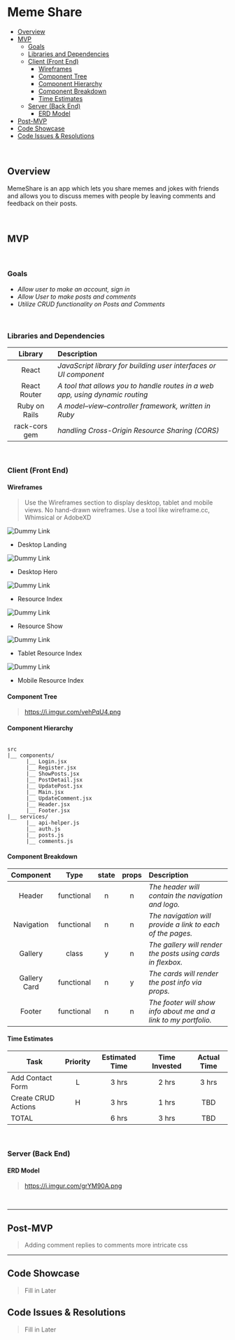 # Meme Share <!-- omit in toc -->



- [Overview](#overview)
- [MVP](#mvp)
  - [Goals](#goals)
  - [Libraries and Dependencies](#libraries-and-dependencies)
  - [Client (Front End)](#client-front-end)
    - [Wireframes](#wireframes)
    - [Component Tree](#component-tree)
    - [Component Hierarchy](#component-hierarchy)
    - [Component Breakdown](#component-breakdown)
    - [Time Estimates](#time-estimates)
  - [Server (Back End)](#server-back-end)
    - [ERD Model](#erd-model)
- [Post-MVP](#post-mvp)
- [Code Showcase](#code-showcase)
- [Code Issues & Resolutions](#code-issues--resolutions)

<br>

## Overview

MemeShare is an app which lets you share memes and jokes with friends and allows you to discuss memes with people by leaving comments and feedback on their posts. 


<br>

## MVP


<br>

### Goals

- _Allow user to make an account, sign in_
- _Allow User to make posts and comments_
- _Utilize CRUD functionality on Posts and Comments_

<br>

### Libraries and Dependencies



|     Library      | Description                                    |
| :--------------: | :---------------------------------------------------------------------- |
|      React       | _JavaScript library for building user interfaces or UI component_     |
|   React Router   | _A tool that allows you to handle routes in a web app, using dynamic routing_     |
|   Ruby on Rails  | _A model–view–controller framework, written in Ruby_     |   
|  rack-cors gem   | _handling Cross-Origin Resource Sharing (CORS)_|

<br>

### Client (Front End)

#### Wireframes

> Use the Wireframes section to display desktop, tablet and mobile views. No hand-drawn wireframes. Use a tool like wireframe.cc, Whimsical or AdobeXD

![Dummy Link](url)

- Desktop Landing

![Dummy Link](url)

- Desktop Hero

![Dummy Link](url)

- Resource Index

![Dummy Link](url)

- Resource Show

![Dummy Link](url)

- Tablet Resource Index

![Dummy Link](url)

- Mobile Resource Index

#### Component Tree

>https://i.imgur.com/vehPqU4.png

#### Component Hierarchy



``` structure

src
|__ components/
      |__ Login.jsx
      |__ Register.jsx
      |__ ShowPosts.jsx
      |__ PostDetail.jsx
      |__ UpdatePost.jsx
      |__ Main.jsx
      |__ UpdateComment.jsx
      |__ Header.jsx
      |__ Footer.jsx
|__ services/
      |__ api-helper.js
      |__ auth.js
      |__ posts.js
      |__ comments.js

```

#### Component Breakdown



|  Component   |    Type    | state | props | Description                                                      |
| :----------: | :--------: | :---: | :---: | :--------------------------------------------------------------- |
|    Header    | functional |   n   |   n   | _The header will contain the navigation and logo._               |
|  Navigation  | functional |   n   |   n   | _The navigation will provide a link to each of the pages._       |
|   Gallery    |   class    |   y   |   n   | _The gallery will render the posts using cards in flexbox._      |
| Gallery Card | functional |   n   |   y   | _The cards will render the post info via props._                 |
|    Footer    | functional |   n   |   n   | _The footer will show info about me and a link to my portfolio._ |

#### Time Estimates



| Task                | Priority | Estimated Time | Time Invested | Actual Time |
| ------------------- | :------: | :------------: | :-----------: | :---------: |
| Add Contact Form    |    L     |     3 hrs      |     2 hrs     |    3 hrs    |
| Create CRUD Actions |    H     |     3 hrs      |     1 hrs     |     TBD     |
| TOTAL               |          |     6 hrs      |     3 hrs     |     TBD     |



<br>

### Server (Back End)

#### ERD Model

> https://i.imgur.com/grYM90A.png

<br>

***

## Post-MVP

> Adding comment replies to comments
> more intricate css

***

## Code Showcase

> Fill in Later

## Code Issues & Resolutions

> Fill in Later

